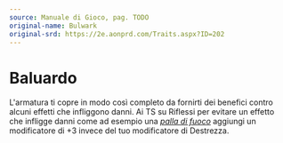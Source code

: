 ```yaml
---
source: Manuale di Gioco, pag. TODO
original-name: Bulwark
original-srd: https://2e.aonprd.com/Traits.aspx?ID=202
---
```


# Baluardo

L'armatura ti copre in modo così completo da fornirti dei benefici contro alcuni
effetti che infliggono danni. Ai TS su Riflessi per evitare un effetto che
infligge danni come ad esempio una
_[palla di fuoco](/incantesimi/palla-di-fuoco)_ aggiungi un modificatore di +3
invece del tuo modificatore di Destrezza.
